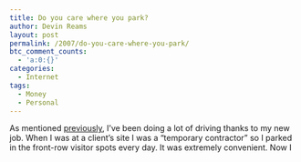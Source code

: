 ```yaml
---
title: Do you care where you park?
author: Devin Reams
layout: post
permalink: /2007/do-you-care-where-you-park/
btc_comment_counts:
  - 'a:0:{}'
categories:
  - Internet
tags:
  - Money
  - Personal
---
```

As mentioned [previously][1], I&#8217;ve been doing a lot of driving thanks to my new job. When I was at a client&#8217;s site I was a &#8220;temporary contractor&#8221; so I parked in the front-row visitor spots every day. It was extremely convenient. Now I

 [1]: http://devinreams.com/2007/08/26/do-you-hate-driving/